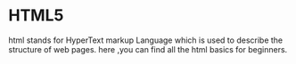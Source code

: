 # HTML5
html stands for HyperText markup Language which is used to describe the structure of web pages.
here ,you can find all the html basics for beginners.
